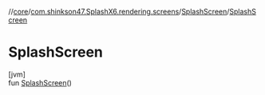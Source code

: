 //[core](../../../index.md)/[com.shinkson47.SplashX6.rendering.screens](../index.md)/[SplashScreen](index.md)/[SplashScreen](-splash-screen.md)

# SplashScreen

[jvm]\
fun [SplashScreen](-splash-screen.md)()
